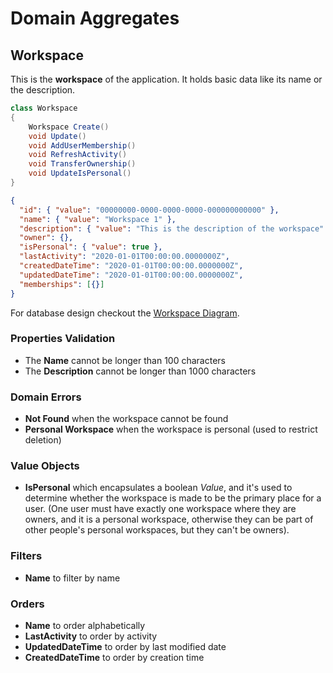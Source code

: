 # Domain Aggregates

## Workspace

This is the **workspace** of the application. It holds basic data like its name or the description.

```csharp
class Workspace
{
    Workspace Create()
    void Update()
    void AddUserMembership()
    void RefreshActivity()
    void TransferOwnership()
    void UpdateIsPersonal()
}
```

```json
{
  "id": { "value": "00000000-0000-0000-0000-000000000000" },
  "name": { "value": "Workspace 1" },
  "description": { "value": "This is the description of the workspace" },
  "owner": {},
  "isPersonal": { "value": true },
  "lastActivity": "2020-01-01T00:00:00.0000000Z",
  "createdDateTime": "2020-01-01T00:00:00.0000000Z",
  "updatedDateTime": "2020-01-01T00:00:00.0000000Z",
  "memberships": [{}]
}
```

For database design checkout the [Workspace Diagram](../../database-diagrams/aggregates/Diagram.Workspace.md).

### Properties Validation

- The **Name** cannot be longer than 100 characters
- The **Description** cannot be longer than 1000 characters

### Domain Errors

- **Not Found** when the workspace cannot be found
- **Personal Workspace** when the workspace is personal (used to restrict deletion)

### Value Objects

- **IsPersonal** which encapsulates a boolean *Value*, 
and it's used to determine whether the workspace is made to be the primary place for a user. 
(One user must have exactly one workspace where they are owners, and it is a personal workspace, 
otherwise they can be part of other people's personal workspaces, but they can't be owners).

### Filters

- **Name** to filter by name

### Orders

- **Name** to order alphabetically
- **LastActivity** to order by activity
- **UpdatedDateTime** to order by last modified date
- **CreatedDateTime** to order by creation time
